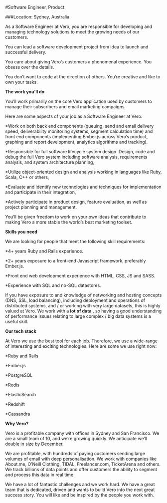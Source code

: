 #Software Engineer, Product
 

###Location: Sydney, Australia


As a Software Engineer at Vero, you are responsible for developing and managing technology solutions to meet the growing needs of our customers.

You can lead a software development project from idea to launch and successful delivery.

You care about giving Vero’s customers a phenomenal experience. You obsess over the details.

You don’t want to code at the direction of others. You’re creative and like to own your tasks.

**The work you’ll do**

You’ll work primarily on the core Vero application used by customers to manage their subscribers and email marketing campaigns.

Here are some aspects of your job as a Software Engineer at Vero:

*Work on both back end components (queuing, send and email delivery speed, deliverability monitoring systems, segment calculation time) and front end components (implementing Ember.js across Vero’s product, graphing and report development, analytics algorithms and tracking).


*Responsible for full software lifecycle system design. Design, code and debug the full Vero system including software analysis, requirements analysis, and system architecture planning,


*Utilize object-oriented design and analysis working in languages like Ruby, Scala, C++ or others,


*Evaluate and identify new technologies and techniques for implementation and participate in their integration,


*Actively participate in product design, feature evaluation, as well as project planning and management.

You’ll be given freedom to work on your own ideas that contribute to making Vero a more stable the world’s best marketing toolset.

**Skills you need**


We are looking for people that meet the following skill requirements:

*4+ years Ruby and Rails experience.


*2+ years exposure to a front-end Javascript framework, preferably Ember.js.


*Front end web development experience with HTML, CSS, JS and SASS.


*Experience with SQL and no-SQL datastores.

If you have exposure to and knowledge of networking and hosting concepts (DNS, SSL, load balancing), including deployment and operations of distributed systems, and / or working with very large datasets, this is highly valued at Vero. We work with a 
**lot of data**
, so having a good understanding of performance issues relating to large complex / big data systems is a useful skill.

**Our tech stack**

At Vero we use the best tool for each job. Therefore, we use a wide-range of interesting and exciting technologies. Here are some we use right now:

*Ruby and Rails


*Ember.js


*PostgreSQL


*Redis


*ElasticSearch


*Redshift


*Cassandra

**Why Vero?**

Vero is a profitable company with offices in Sydney and San Francisco. We are a small team of 10, and we’re growing quickly. We anticipate we’ll double in size by December.

We are profitable, with hundreds of paying customers sending large volumes of email with deep personalisation. We work with companies like About.me, O’Neill Clothing, TIDAL, Freelancer.com, TicketArena and others. We track billions of data points and offer customers the ability to segment and process this data in real time.

We have a lot of fantastic challenges and we work hard. We have a great team that is dedicated, driven and wants to build Vero into the next great success story. You will like and be inspired by the people you work with.